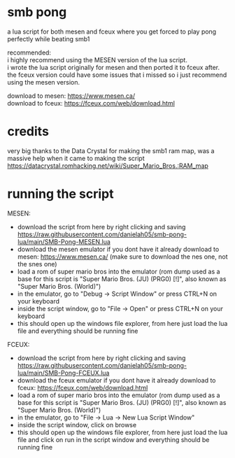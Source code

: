 # smb pong
a lua script for both mesen and fceux where you get forced to play pong perfectly while beating smb1

recommended:  
i highly recommend using the MESEN version of the lua script.  
i wrote the lua script originally for mesen and then ported it to fceux after.  
the fceux version could have some issues that i missed so i just recommend using the mesen version.

download to mesen: https://www.mesen.ca/  
download to fceux: https://fceux.com/web/download.html

# credits
very big thanks to the Data Crystal for making the smb1 ram map, was a massive help when it came to making the script  
https://datacrystal.romhacking.net/wiki/Super_Mario_Bros.:RAM_map  

# running the script
MESEN:
- download the script from here by right clicking and saving https://raw.githubusercontent.com/danielah05/smb-pong-lua/main/SMB-Pong-MESEN.lua  
- download the mesen emulator if you dont have it already download to mesen: https://www.mesen.ca/ (make sure to download the nes one, not the snes one)  
- load a rom of super mario bros into the emulator (rom dump used as a base for this script is "Super Mario Bros. (JU) (PRG0) [!]", also known as "Super Mario Bros. (World)")  
- in the emulator, go to "Debug -> Script Window" or press CTRL+N on your keyboard  
- inside the script window, go to "File -> Open" or press CTRL+N on your keyboard  
- this should open up the windows file explorer, from here just load the lua file and everything should be running fine

FCEUX:
- download the script from here by right clicking and saving https://raw.githubusercontent.com/danielah05/smb-pong-lua/main/SMB-Pong-FCEUX.lua  
- download the fceux emulator if you dont have it already download to fceux: https://fceux.com/web/download.html  
- load a rom of super mario bros into the emulator (rom dump used as a base for this script is "Super Mario Bros. (JU) (PRG0) [!]", also known as "Super Mario Bros. (World)")  
- in the emulator, go to "File -> Lua -> New Lua Script Window"  
- inside the script window, click on browse  
- this should open up the windows file explorer, from here just load the lua file and click on run in the script window and everything should be running fine
